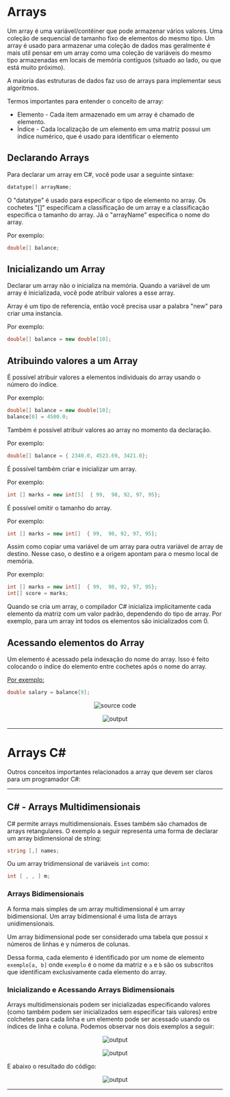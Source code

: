 # Arrays

Um array é uma variável/contêiner que pode armazenar vários valores. Uma coleção de sequencial de tamanho fixo de elementos do mesmo tipo. Um array é usado para armazenar uma coleção de dados mas geralmente é mais util pensar em um array como uma coleção de variáveis do mesmo tipo armazenadas em locais de memória contíguos (situado ao lado, ou que está muito próximo).

A maioria das estruturas de dados faz uso de arrays para implementar seus algoritmos.

Termos importantes para entender o conceito de array:

- Elemento - Cada item armazenado em um array é chamado de elemento.
- Índice - Cada localização de um elemento em uma matriz possui um índice numérico, que é usado para identificar o elemento

## Declarando Arrays

Para declarar um array em C#, você pode usar a seguinte sintaxe:

```c#
datatype[] arrayName;
```

O "datatype" é usado para especificar o tipo de elemento no array. Os cochetes "[]" especificam a classificação de um array e a classificação especifica o tamanho do array. Já o "arrayName" especifica o nome do array.

Por exemplo:

```C#
double[] balance;
```

## Inicializando um Array

Declarar um array não o inicializa na memória. Quando a variável de um array é inicializada, você pode atribuir valores a esse array.

Array é um tipo de referencia, então você precisa usar a palabra "new" para criar uma instancia.

Por exemplo:

```C#
double[] balance = new double[10];
```

## Atribuindo valores a um Array

É possivel atribuir valores a elementos individuais do array usando o número do índice.

Por exemplo:

```C#
double[] balance = new double[10];
balance[0] = 4500.0;
```

Também é possível atribuir valores ao array no momento da declaração.

Por exemplo:

```C#
double[] balance = { 2340.0, 4523.69, 3421.0};
```

É possível também criar e inicializar um array.

Por exemplo:

```C#
int [] marks = new int[5]  { 99,  98, 92, 97, 95};
```

É possível omitir o tamanho do array.

Por exemplo:

```C#
int [] marks = new int[]  { 99,  98, 92, 97, 95};
```

Assim como copiar uma variável de um array para outra variável de array de destino. Nesse caso, o destino e a origem apontam para o mesmo local de memória.

Por exemplo:

```C#
int [] marks = new int[]  { 99,  98, 92, 97, 95};
int[] score = marks;
```

Quando se cria um array, o compilador C# inicializa implicitamente cada elemento da matriz com um valor padrão, dependendo do tipo de array. Por exemplo, para um array int todos os elementos são inicializados com 0.

## Acessando elementos do Array

Um elemento é acessado pela indexação do nome do array. Isso é feito colocando o índice do elemento entre cochetes após o nome do array.

[Por exemplo:](https://github.com/romulodeoliveira/Data-Structure/blob/main/code/01-Arrays/Exemple01/Program.cs)

```C#
double salary = balance[9];
```

<div align="center">

![source code](https://github.com/romulodeoliveira/Data-Structure/blob/main/img/01-Array/img01.png)

</div>

<div align="center">

![output](https://github.com/romulodeoliveira/Data-Structure/blob/main/img/01-Array/img02.png)

</div>

---

# Arrays C#

Outros conceitos importantes relacionados a array que devem ser claros para um programador C#:

---

## C# - Arrays Multidimensionais

C# permite arrays multidimensionais. Esses também são chamados de arrays retangulares. O exemplo a seguir representa uma forma de declarar um array bidimensional de string:

```C#
string [,] names;
```

Ou um array tridimensional de variáveis `int` como:

```C#
int [ , , ] m;
```

### Arrays Bidimensionais

A forma mais simples de um array multidimensional é um array bidimensional. Um array bidimensional é uma lista de arrays unidimensionais.

Um array bidimensional pode ser considerado uma tabela que possui x números de linhas e y números de colunas.

Dessa forma, cada elemento é identificado por um nome de elemento `exemplo[a, b]` onde `exemplo` é o nome da matriz e `a` e `b` são os subscritos que identificam exclusivamente cada elemento do array.

### Inicializando e Acessando Arrays Bidimensionais

Arrays multidimensionais podem ser inicializadas especificando valores (como também podem ser inicializados sem especificar tais valores) entre colchetes para cada linha e um elemento pode ser acessado usando os índices de linha e coluna. Podemos observar nos dois exemplos a seguir:

<div align="center">

![output](https://github.com/romulodeoliveira/Data-Structure/blob/main/img/01-Array/img03.png)

</div>

<div align="center">

![output](https://github.com/romulodeoliveira/Data-Structure/blob/main/img/01-Array/img04.png)

</div>

E abaixo o resultado do código:

<div align="center">

![output](https://github.com/romulodeoliveira/Data-Structure/blob/main/img/01-Array/img05.png)

</div>

---
